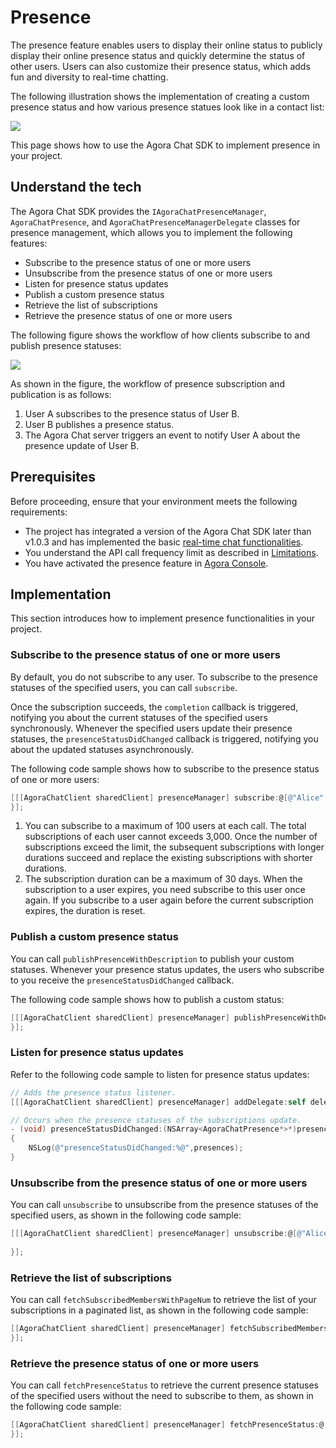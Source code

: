 # Presence

The presence feature enables users to display their online status to publicly display their online presence status and quickly determine the status of other users. Users can also customize their presence status, which adds fun and diversity to real-time chatting.

The following illustration shows the implementation of creating a custom presence status and how various presence statues look like in a contact list:

![](https://web-cdn.agora.io/docs-files/1655302046418)

This page shows how to use the Agora Chat SDK to implement presence in your project.

## Understand the tech

The Agora Chat SDK provides the `IAgoraChatPresenceManager`, `AgoraChatPresence`, and `AgoraChatPresenceManagerDelegate` classes for presence management, which allows you to implement the following features:

- Subscribe to the presence status of one or more users
- Unsubscribe from the presence status of one or more users
- Listen for presence status updates
- Publish a custom presence status
- Retrieve the list of subscriptions
- Retrieve the presence status of one or more users

The following figure shows the workflow of how clients subscribe to and publish presence statuses:

![](https://web-cdn.agora.io/docs-files/1655307187099)

As shown in the figure, the workflow of presence subscription and publication is as follows:

1. User A subscribes to the presence status of User B.
2. User B publishes a presence status.
3. The Agora Chat server triggers an event to notify User A about the presence update of User B.

## Prerequisites

Before proceeding, ensure that your environment meets the following requirements:

- The project has integrated a version of the Agora Chat SDK later than v1.0.3 and has implemented the basic [real-time chat functionalities](./agora_chat_get_started_ios).
- You understand the API call frequency limit as described in [Limitations](./agora_chat_limitation).
- You have activated the presence feature in [Agora Console](http://console.staging.agora.io/).

## Implementation

This section introduces how to implement presence functionalities in your project.

### Subscribe to the presence status of one or more users

By default, you do not subscribe to any user. To subscribe to the presence statuses of the specified users, you can call `subscribe`.

Once the subscription succeeds, the `completion` callback is triggered, notifying you about the current statuses of the specified users synchronously. Whenever the specified users update their presence statuses, the `presenceStatusDidChanged` callback is triggered, notifying you about the updated statuses asynchronously.

The following code sample shows how to subscribe to the presence status of one or more users:

```objective-c
[[[AgoraChatClient sharedClient] presenceManager] subscribe:@[@"Alice",@"Bob"] expiry:7*24*3600 completion:^(NSArray<AgoraChatPresence *> *presences, AgoraChatError *error) {
}];
```

<div class="alert info"><ol><li>You can subscribe to a maximum of 100 users at each call. The total subscriptions of each user cannot exceeds 3,000. Once the number of subscriptions exceed the limit, the subsequent subscriptions with longer durations succeed and replace the existing subscriptions with shorter durations.<li>The subscription duration can be a maximum of 30 days. When the subscription to a user expires, you need subscribe to this user once again. If you subscribe to a user again before the current subscription expires, the duration is reset.</ol></div>


### Publish a custom presence status

You can call `publishPresenceWithDescription` to publish your custom statuses. Whenever your presence status updates, the users who subscribe to you receive the `presenceStatusDidChanged` callback.

The following code sample shows how to publish a custom status:

```objective-c
[[[AgoraChatClient sharedClient] presenceManager] publishPresenceWithDescription:@"custom presence" completion:^(AgoraChatError *error) {
}];
```


### Listen for presence status updates

Refer to the following code sample to listen for presence status updates:

```objective-c
// Adds the presence status listener.
[[[AgoraChatClient sharedClient] presenceManager] addDelegate:self delegateQueue:nil];

// Occurs when the presence statuses of the subscriptions update.
- (void) presenceStatusDidChanged:(NSArray<AgoraChatPresence*>*)presences
{
    NSLog(@"presenceStatusDidChanged:%@",presences);
}
```


### Unsubscribe from the presence status of one or more users

You can call `unsubscribe` to unsubscribe from the presence statuses of the specified users, as shown in the following code sample:

```objective-c
[[[AgoraChatClient sharedClient] presenceManager] unsubscribe:@[@"Alice"] completion:^(AgoraChatError *error) {
        
}];
```

### Retrieve the list of subscriptions

You can call `fetchSubscribedMembersWithPageNum` to retrieve the list of your subscriptions in a paginated list, as shown in the following code sample:

```objective-c
[[AgoraChatClient sharedClient] presenceManager] fetchSubscribedMembersWithPageNum:0 pageSize:50 Completion:^(NSArray<NSString*>* members,AgoraChatError*error){
}]; 
```

### Retrieve the presence status of one or more users

You can call `fetchPresenceStatus` to retrieve the current presence statuses of the specified users without the need to subscribe to them, as shown in the following code sample:

```objective-c
[[AgoraChatClient sharedClient] presenceManager] fetchPresenceStatus:@[@"Alice",@"Tom"] completion:^(NSArray<AgoraChatPresence*>* presences,AgoraChatError*error){
}];
```